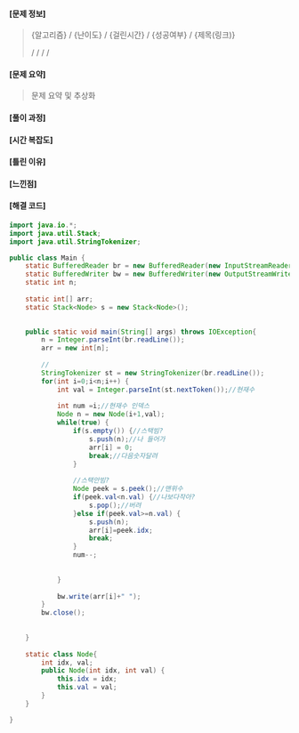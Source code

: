                                                                                                                                                                                                                                                                                                     

#### [문제 정보]
>  {알고리즘} / {난이도} / {걸린시간} / {성공여부} / {제목(링크)}
>
>   / / / / 

#### [문제 요약]

> 문제 요약 및 추상화

#### [풀이 과정]
#### [시간 복잡도]

#### [틀린 이유]

#### [느낀점]
#### [해결 코드]
```java
import java.io.*;
import java.util.Stack;
import java.util.StringTokenizer;

public class Main {
	static BufferedReader br = new BufferedReader(new InputStreamReader(System.in));
	static BufferedWriter bw = new BufferedWriter(new OutputStreamWriter(System.out));
	static int n;
	
	static int[] arr;
	static Stack<Node> s = new Stack<Node>();

	
	public static void main(String[] args) throws IOException{
		n = Integer.parseInt(br.readLine());
		arr = new int[n];
		
		//
		StringTokenizer st = new StringTokenizer(br.readLine());
		for(int i=0;i<n;i++) {
			int val = Integer.parseInt(st.nextToken());//현재수
			
			int num =i;//현재수 인덱스
			Node n = new Node(i+1,val);
			while(true) {
				if(s.empty()) {//스택빔?
					s.push(n);//나 들어가
					arr[i] = 0;
					break;//다음숫자달려
				}
				
				//스택안빔?
				Node peek = s.peek();//맨위수
				if(peek.val<n.val) {//나보다작아?
					s.pop();//버려					
				}else if(peek.val>=n.val) {
					s.push(n);
					arr[i]=peek.idx;
					break;
				}
				num--;
				
				
			}
			
			bw.write(arr[i]+" ");
		}
		bw.close();
		
		
	}
	
	static class Node{
		int idx, val;
		public Node(int idx, int val) {
			this.idx = idx;
			this.val = val;
		}
	}

}

```